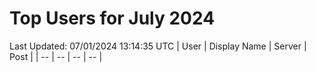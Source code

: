# Top Users for July 2024
Last Updated: 07/01/2024 13:14:35 UTC
| User | Display Name | Server | Post |
| -- | -- | -- | -- |
